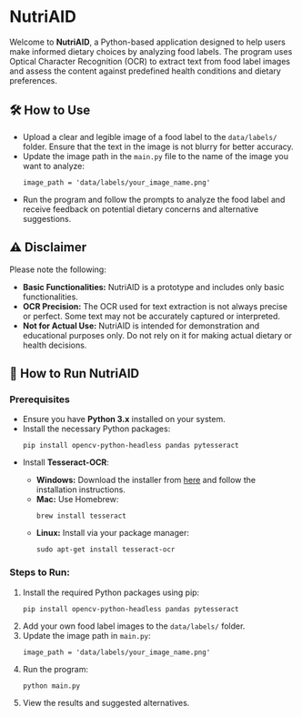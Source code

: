 # NutriAID

<p>Welcome to <strong>NutriAID</strong>, a Python-based application designed to help users make informed dietary choices by analyzing food labels. The program uses Optical Character Recognition (OCR) to extract text from food label images and assess the content against predefined health conditions and dietary preferences.</p>

<h2>🛠️ How to Use</h2>
<ul>
  <li>Upload a clear and legible image of a food label to the <code>data/labels/</code> folder. Ensure that the text in the image is not blurry for better accuracy.</li>
  <li>Update the image path in the <code>main.py</code> file to the name of the image you want to analyze:</li>
  <pre><code>image_path = 'data/labels/your_image_name.png'  <!-- Update with your image path --></code></pre>
  <li>Run the program and follow the prompts to analyze the food label and receive feedback on potential dietary concerns and alternative suggestions.</li>
</ul>

<h2>⚠️ Disclaimer</h2>
<p>Please note the following:</p>
<ul>
  <li><strong>Basic Functionalities:</strong> NutriAID is a prototype and includes only basic functionalities.</li>
  <li><strong>OCR Precision:</strong> The OCR used for text extraction is not always precise or perfect. Some text may not be accurately captured or interpreted.</li>
  <li><strong>Not for Actual Use:</strong> NutriAID is intended for demonstration and educational purposes only. Do not rely on it for making actual dietary or health decisions.</li>
</ul>

<h2>🚀 How to Run NutriAID</h2>
<h3>Prerequisites</h3>
<ul>
  <li>Ensure you have <strong>Python 3.x</strong> installed on your system.</li>
  <li>Install the necessary Python packages:</li>
  <pre><code>pip install opencv-python-headless pandas pytesseract</code></pre>
  <li>Install <strong>Tesseract-OCR</strong>:</li>
  <ul>
    <li><strong>Windows:</strong> Download the installer from <a href="https://github.com/tesseract-ocr/tesseract">here</a> and follow the installation instructions.</li>
    <li><strong>Mac:</strong> Use Homebrew:</li>
    <pre><code>brew install tesseract</code></pre>
    <li><strong>Linux:</strong> Install via your package manager:</li>
    <pre><code>sudo apt-get install tesseract-ocr</code></pre>
  </ul>
</ul>
<h3>Steps to Run:</h3>
<ol>
  <li>Install the required Python packages using pip:</li>
  <pre><code>pip install opencv-python-headless pandas pytesseract</code></pre>
  <li>Add your own food label images to the <code>data/labels/</code> folder.</li>
  <li>Update the image path in <code>main.py</code>:</li>
  <pre><code>image_path = 'data/labels/your_image_name.png'</code></pre>
  <li>Run the program:</li>
  <pre><code>python main.py</code></pre>
  <li>View the results and suggested alternatives.</li>
</ol>

